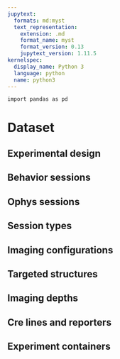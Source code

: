 ```yaml
---
jupytext:
  formats: md:myst
  text_representation:
    extension: .md
    format_name: myst
    format_version: 0.13
    jupytext_version: 1.11.5
kernelspec:
  display_name: Python 3
  language: python
  name: python3
---
```

```{code-cell} ipython3
import pandas as pd
```

# Dataset

## Experimental design

## Behavior sessions

## Ophys sessions

## Session types

## Imaging configurations

## Targeted structures

## Imaging depths

## Cre lines and reporters

## Experiment containers 



